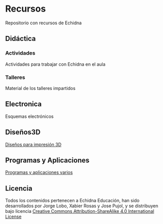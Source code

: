 # Recursos
Repositorio con recursos de Echidna
## Didáctica

### Actividades
Actividades para trabajar con Echidna en el aula
### Talleres
Material de los talleres impartidos
## Electronica
Esquemas electrónicos
## Diseños3D
[Diseños para impresión 3D](https://github.com/EchidnaShield/Recursos/tree/master/Dise%C3%B1os3D)
## Programas y Aplicaciones
[Programas y aplicaciones varios](https://github.com/EchidnaShield/Recursos/tree/master/Programas_y_Aplicaciones)
## Licencia
Todos los contenidos pertenecen a Echidna Educación, han sido desarrollados por Jorge Lobo, Xabier Rosas y Jose Pujol, y se distribuyen bajo licencia [Creative Commons Attribution-ShareAlike 4.0 International License](http://creativecommons.org/licenses/by-sa/4.0/)
